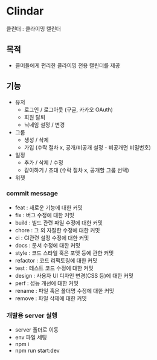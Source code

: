 # Clindar

클린더 : 클라이밍 캘린더

## 목적

- 클머들에게 편리한 클라이밍 전용 캘린더를 제공

## 기능

- 유저
  - 로그인 / 로그아웃 (구글, 카카오 OAuth)
  - 회원 탈퇴
  - 닉네임 설정 / 변경
- 그룹
  - 생성 / 삭제
  - 가입 (수락 절차 x, 공개/비공개 설정 - 비공개면 비밀번호)
- 일정
  - 추가 / 삭제 / 수정
  - 같이하기 / 초대 (수락 절차 x, 공개할 그룹 선택)
- 위젯

### commit message

- feat : 새로운 기능에 대한 커밋
- fix : 버그 수정에 대한 커밋
- build : 빌드 관련 파일 수정에 대한 커밋
- chore : 그 외 자잘한 수정에 대한 커밋
- ci : CI관련 설정 수정에 대한 커밋
- docs : 문서 수정에 대한 커밋
- style : 코드 스타일 혹은 포맷 등에 관한 커밋
- refactor : 코드 리팩토링에 대한 커밋
- test : 테스트 코드 수정에 대한 커밋
- design : 사용자 UI 디자인 변경(CSS 등)에 대한 커밋
- perf : 성능 개선에 대한 커밋
- rename : 파일 혹은 폴더명 수정에 대한 커밋
- remove : 파일 삭제에 대한 커밋

### 개발용 server 실행

- server 폴더로 이동
- env 파일 세팅
- npm i
- npm run start:dev
